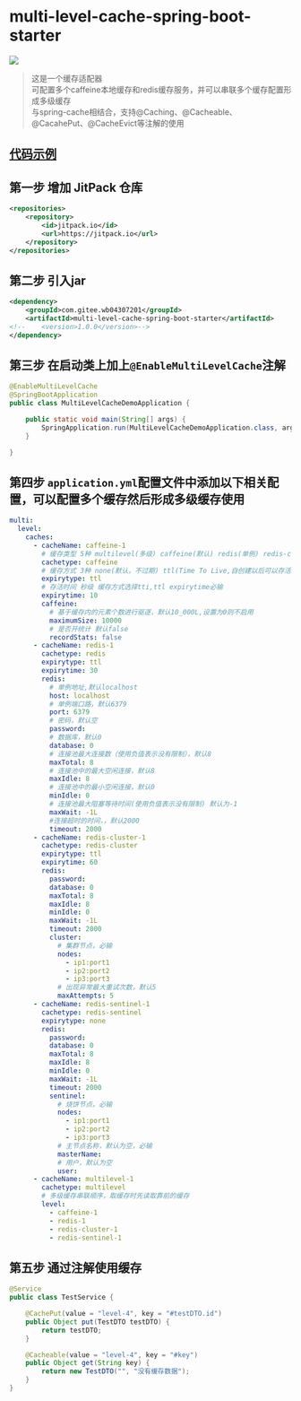 # multi-level-cache-spring-boot-starter

[![](https://jitpack.io/v/com.gitee.wb04307201/multi-level-cache-spring-boot-starter.svg)](https://jitpack.io/#com.gitee.wb04307201/multi-level-cache-spring-boot-starter)

> 这是一个缓存适配器  
> 可配置多个caffeine本地缓存和redis缓存服务，并可以串联多个缓存配置形成多级缓存  
> 与spring-cache相结合，支持@Caching、@Cacheable、@CacahePut、@CacheEvict等注解的使用

## [代码示例](https://gitee.com/wb04307201/multi-level-cache-demo)

## 第一步 增加 JitPack 仓库

```xml
<repositories>
    <repository>
        <id>jitpack.io</id>
        <url>https://jitpack.io</url>
    </repository>
</repositories>
```

## 第二步 引入jar

```xml
<dependency>
    <groupId>com.gitee.wb04307201</groupId>
    <artifactId>multi-level-cache-spring-boot-starter</artifactId>
<!--    <version>1.0.0</version>-->
</dependency>
```

## 第三步 在启动类上加上`@EnableMultiLevelCache`注解

```java
@EnableMultiLevelCache
@SpringBootApplication
public class MultiLevelCacheDemoApplication {

    public static void main(String[] args) {
        SpringApplication.run(MultiLevelCacheDemoApplication.class, args);
    }

}
```

## 第四步 `application.yml`配置文件中添加以下相关配置，可以配置多个缓存然后形成多级缓存使用

```yaml
multi:
  level:
    caches:
      - cacheName: caffeine-1
        # 缓存类型 5种 multilevel(多级) caffeine(默认) redis(单例) redis-cluster(集群) redis-sentinel(哨兵)
        cachetype: caffeine
        # 缓存方式 3种 none(默认，不过期) ttl(Time To Live,自创建以后可以存活的时间) tti(Time To Idle,自最后一次被使用以后可以存活的时间)
        expirytype: ttl
        # 存活时间 秒级 缓存方式选择tti,ttl expirytime必输
        expirytime: 10
        caffeine:
          # 基于缓存内的元素个数进行驱逐，默认10_000L,设置为0则不启用
          maximumSize: 10000
          # 是否开统计 默认false
          recordStats: false
      - cacheName: redis-1
        cachetype: redis
        expirytype: ttl
        expirytime: 30
        redis:
          # 单例地址,默认localhost
          host: localhost
          # 单例端口路，默认6379
          port: 6379
          # 密码，默认空
          password:
          # 数据库，默认0
          database: 0
          # 连接池最大连接数（使用负值表示没有限制），默认8
          maxTotal: 8
          # 连接池中的最大空闲连接，默认8
          maxIdle: 8
          # 连接池中的最小空闲连接，默认0
          minIdle: 0
          # 连接池最大阻塞等待时间(使用负值表示没有限制) 默认为-1
          maxWait: -1L
          #连接超时的时间，，默认2000
          timeout: 2000
      - cacheName: redis-cluster-1
        cachetype: redis-cluster
        expirytype: ttl
        expirytime: 60
        redis:
          password:
          database: 0
          maxTotal: 8
          maxIdle: 8
          minIdle: 0
          maxWait: -1L
          timeout: 2000
          cluster:
            # 集群节点，必输
            nodes:
              - ip1:port1
              - ip2:port2
              - ip3:port3
            # 出现异常最大重试次数，默认5
            maxAttempts: 5
      - cacheName: redis-sentinel-1
        cachetype: redis-sentinel
        expirytype: none
        redis:
          password:
          database: 0
          maxTotal: 8
          maxIdle: 8
          minIdle: 0
          maxWait: -1L
          timeout: 2000
          sentinel:
            # 烧饼节点，必输
            nodes:
              - ip1:port1
              - ip2:port2
              - ip3:port3
            # 主节点名称，默认为空，必输
            masterName:
            # 用户，默认为空
            user:
      - cacheName: multilevel-1
        cachetype: multilevel
        # 多级缓存串联顺序，取缓存时先读取靠前的缓存
        level:
          - caffeine-1
          - redis-1
          - redis-cluster-1
          - redis-sentinel-1
```

## 第五步 通过注解使用缓存

```java
@Service
public class TestService {

    @CachePut(value = "level-4", key = "#testDTO.id")
    public Object put(TestDTO testDTO) {
        return testDTO;
    }

    @Cacheable(value = "level-4", key = "#key")
    public Object get(String key) {
        return new TestDTO("", "没有缓存数据");
    }
}
```